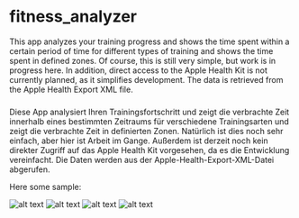 # fitness_analyzer


This app analyzes your training progress and shows the time spent within a certain period of time for different types of training and shows the time spent in defined zones. Of course, this is still very simple, but work is in progress here. In addition, direct access to the Apple Health Kit is not currently planned, as it simplifies development. The data is retrieved from the Apple Health Export XML file.

#####
Diese App analysiert Ihren Trainingsfortschritt und zeigt die verbrachte Zeit innerhalb eines bestimmten Zeitraums für verschiedene Trainingsarten und zeigt die verbrachte Zeit in definierten Zonen. Natürlich ist dies noch sehr einfach, aber hier ist Arbeit im Gange. Außerdem ist derzeit noch kein direkter Zugriff auf das Apple Health Kit vorgesehen, da es die Entwicklung vereinfacht. Die Daten werden aus der Apple-Health-Export-XML-Datei abgerufen. 


Here some sample:



![alt text](https://github.com/koljabohne/training_analyzer/main/images/1.jpg?raw=true)
![alt text](https://github.com/koljabohne/training_analyzer/main/images/2.jpg?raw=true)
![alt text](https://github.com/koljabohne/training_analyzer/main/images/3.jpg?raw=true)
![alt text](https://github.com/koljabohne/training_analyzer/main/images/4.jpg?raw=true)
